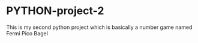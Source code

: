 # PYTHON-project-2
This is my second python project which is basically a number game named Fermi Pico Bagel
